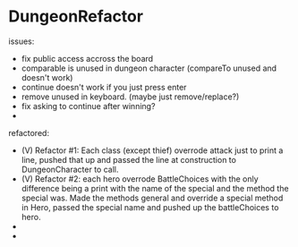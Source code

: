 # DungeonRefactor

issues:
- fix public access accross the board
- comparable is unused in dungeon character (compareTo unused and doesn't work)
- continue doesn't work if you just press enter
- remove unused in keyboard. (maybe just remove/replace?)
- fix asking to continue after winning?
- 

refactored:
- (V) Refactor #1: Each class (except thief) overrode attack just to print a line, pushed that up and passed the line at construction to DungeonCharacter to call.
- (V) Refactor #2: each hero overrode BattleChoices with the only difference being a print with the name of the special and the method the special was. Made the methods general and override a special method in Hero, passed the special name and pushed up the battleChoices to hero.
-
-
